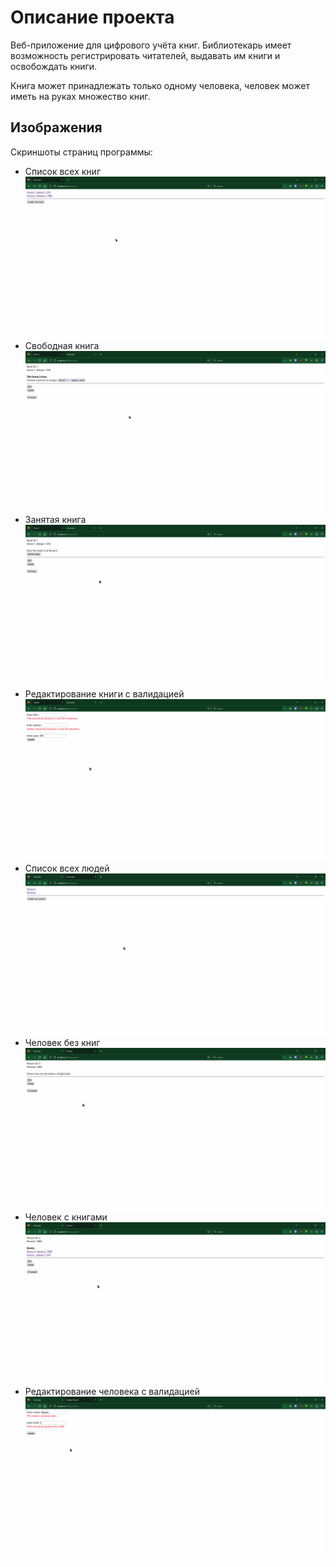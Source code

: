 # Описание проекта
Веб-приложение для цифрового учёта книг. Библиотекарь имеет возможность регистрировать читателей, выдавать им книги и освобождать книги.

Книга может принадлежать только одному человека, человек может иметь на руках множество книг.

## Изображения
Скриншоты страниц программы:
* Список всех книг
![image](/images/Список_книг.png)
* Свободная книга
![image](/images/Свободная_книга.png)
* Занятая книга
![image](/images/Занятая_книга.png)
* Редактирование книги с валидацией
![image](/images/Редактирование_книги_с_валидацией.png)
* Список всех людей
![image](/images/Список_людей.png)
* Человек без книг
![image](/images/Человек_без_книг.png)
* Человек с книгами
![image](/images/Человек_с_книгами.png)
* Редактирование человека с валидацией
![image](/images/Редактирование_человека_с_валидацией.png)
